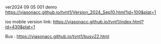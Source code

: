 ver2024 09 05 001
demo https://vjasonacc.github.io/tvnt1/Version_2024_Sep10.html?id=100&plat=1

ios mobile version link: https://vjasonacc.github.io/tvnt1/index.html?id=430&plat=1


Bus : https://vjasonacc.github.io/tvnt1/busv22.html

